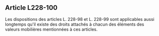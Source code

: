 Article L228-100
----
Les dispositions des articles L. 228-98 et L. 228-99 sont applicables aussi
longtemps qu'il existe des droits attachés à chacun des éléments des valeurs
mobilières mentionnées à ces articles.

